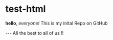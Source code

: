 # test-html

**hello**, *everyone!*
This is my inital Repo on GitHub 

--- All the best to all of us !!
